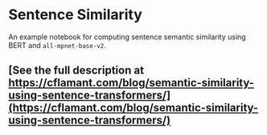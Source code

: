 # Sentence Similarity

An example notebook for computing sentence semantic similarity using BERT and `all-mpnet-base-v2`.

## [See the full description at https://cflamant.com/blog/semantic-similarity-using-sentence-transformers/](https://cflamant.com/blog/semantic-similarity-using-sentence-transformers/)
